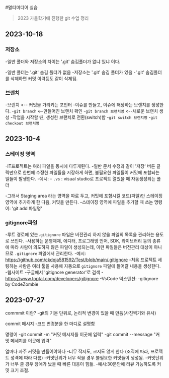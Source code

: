 #멀티미디어 실습

> 2023 가을학기에 진행한 git 수업 정리

## 2023-10-18

### 저장소

-일반 폴더와 저장소의 차이는 '.git' 숨김폴더가 없냐 있냐 이다.

-일반 폴더는 '.git' 숨김 폴더가 없음 -저장소는 '.git' 숨김 폴더가 있음
-'.git' 숨김폴더를 삭제하면 커밋 이력등도 같이 삭제됨.

### 브랜치

-브랜치 <-- 커밋을 가리키는 포인터 -이슈를 만들고, 이슈에 해당하는 브랜치를 생성한다. -`git branch` <--만들어진 브랜치 확인 -`git branch 브랜치명` <--새로운 브랜치 생성 -작업을 시작할 떈, 생성한 브랜치로 전환(switch)함 -`git switch 브랜치명` -`git checkout 브랜치명`

## 2023-10-4

### 스테이징 영역

-IT프로젝트는 여러 파일을 동시에 다루게된다. -일반 문서 수정과 같이 '저장' 버튼 클릭만으로 한번에 수정한 파일들을 저장하게 하면, 불필요한 파일들이 커밋에 포함되는 일들이 발생한다. -예시: - `.vs` : visual studio로 프로젝트 열었을 때 자동생성되는 폴더

-그래서 Staging area 라는 영역을 따로 두고, 커밋에 포함시킬 코드(파일)만 스테이징 영역에 추가하게 한 다음, 커밋을 만든다. -스테이징 영역에 파일을 추가할 때 쓰는 명령어: 'git add 파일명'

### gitignore파일

-루트 경로에 있는`.gitignore` 파일은 버전관리 하지 않을 파일의 목록을 관리하는 용도로 쓰인다. -사용하는 운영체제, 에디터, 프로그래밍 언어, SDK, 라이브러리 등의 종류에 따라 사람이 의도하지 않은 파일이 생성되는데, 이런 파일들은 버전관리 대상이 아니므로 `.gitignore` 파일에서 관리한다. -예시: https://github.com/ckdqja581592/Test/blob/main/.gitignore -처음 프로젝트 세팅하는 사람은 여러 툴을 사용해 자동으로 `gitignore` 파일에 들어갈 내용을 생성한다. -웹사이트 -구글에서 'gitignore generator'로 검색 -https://www.toptal.com/developers/gitignore
-VsCode 익스텐션:
-gitignore by CodeZombie

## 2023-07-27

commmit 이란?
-git의 기본 단위로, 논리적 변경이 있을 때 만듬(사진찍기와 유사)

commit 메시지 -코드 변경분을 한 마디로 설명함

명령어
-git commit -m "커밋 메시지를 이곳에 입력"
-git commit --message "커밋 메세지를 이곳에 입력"

얼마나 자주 커밋을 만들어야하나 -너무 작지도, 크지도 않게 한다 (조직에 따라, 프로젝트 성격에 따라 다름) -커밋단위가 너무 작을 경우 불필요한 커밋들이 생성됨. -커밋단위가 너무 클 경우 장애가 났을 때 빠른 대응이 힘듦. -예시:30분안에 리뷰 가능하도록 커밋 크기 조절.
